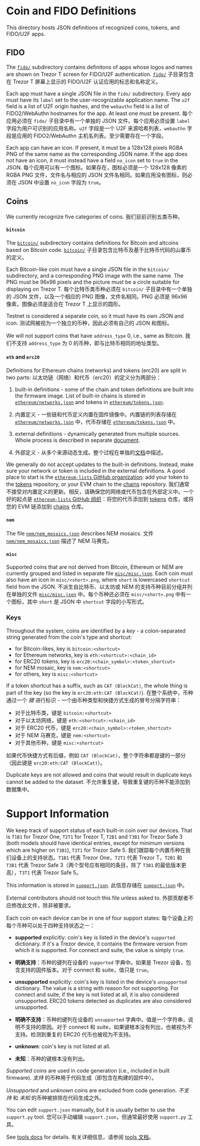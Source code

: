 # Coin and FIDO Definitions

This directory hosts JSON definitions of recognized coins, tokens, and FIDO/U2F apps.

## FIDO

The [`fido/`](fido) subdirectory contains definitons of apps whose logos and
names are shown on Trezor T screen for FIDO/U2F authentication.
[`fido/`](fido) 子目录包含在 Trezor T 屏幕上显示的 FIDO/U2F 认证应用的标志和名称定义。

Each app must have a single JSON file in the `fido/` subdirectory. Every app must have
its `label` set to the user-recognizable application name. The `u2f` field is a list of
U2F origin hashes, and the `webauthn` field is a list of FIDO2/WebAuthn hostnames for
the app. At least one must be present.
每个应用必须在 `fido/` 子目录中有一个单独的 JSON 文件。每个应用必须设置 `label` 字段为用户可识别的应用名称。`u2f` 字段是一个 U2F 来源哈希列表，`webauthn` 字段是应用的 FIDO2/WebAuthn 主机名列表。至少需要存在一个字段。

Each app can have an icon. If present, it must be a 128x128 pixels RGBA PNG of the same
name as the corresponding JSON name. If the app does not have an icon, it must instead
have a field `no_icon` set to `true` in the JSON.
每个应用可以有一个图标。如果存在，图标必须是一个 128x128 像素的 RGBA PNG 文件，文件名与相应的 JSON 文件名相同。如果应用没有图标，则必须在 JSON 中设置 `no_icon` 字段为 `true`。

## Coins

We currently recognize five categories of coins.
我们目前识别五类币种。

#### `bitcoin`

The [`bitcoin/`](bitcoin) subdirectory contains definitions for Bitcoin and altcoins
based on Bitcoin code.
[`bitcoin/`](bitcoin) 子目录包含比特币及基于比特币代码的山寨币的定义。

Each Bitcoin-like coin must have a single JSON file in the `bitcoin/` subdirectory,
and a corresponding PNG image with the same name. The PNG must be 96x96 pixels and
the picture must be a circle suitable for displaying on Trezor T.
每个比特币类币种必须在 `bitcoin/` 子目录中有一个单独的 JSON 文件，以及一个相应的 PNG 图像，文件名相同。PNG 必须是 96x96 像素，图像必须是适合在 Trezor T 上显示的圆形。

Testnet is considered a separate coin, so it must have its own JSON and icon.
测试网被视为一个独立的币种，因此必须有自己的 JSON 和图标。

We will not support coins that have `address_type` 0, i.e., same as Bitcoin.
我们不支持 `address_type` 为 0 的币种，即与比特币相同的地址类型。

#### `eth` and `erc20`

Definitions for Ethereum chains (networks) and tokens (erc20) are split in two parts:
以太坊链（网络）和代币（erc20）的定义分为两部分：

1. built-in definitions - some of the chain and token definitions are built into the firmware
   image. List of built-in chains is stored in [`ethereum/networks.json`](ethereum/networks.json)
   and tokens in [`ethereum/tokens.json`](ethereum/tokens.json).
1. 内置定义 - 一些链和代币定义内置在固件镜像中。内置链的列表存储在 [`ethereum/networks.json`](ethereum/networks.json) 中，代币存储在 [`ethereum/tokens.json`](ethereum/tokens.json) 中。

2. external definitions - dynamically generated from multiple sources. Whole process is
   described in separate
   [document](https://docs.trezor.io/trezor-firmware/common/ethereum-definitions.html).
2. 外部定义 - 从多个来源动态生成。整个过程在单独的[文档](https://docs.trezor.io/trezor-firmware/common/ethereum-definitions.html)中描述。

We generally do not accept updates to the built-in definitions. Instead, make sure your
network or token is included in the external definitions. A good place to start is the
[`ethereum-lists` GitHub organization](https://gitub.com/ethereum-lists): add your token
to the [tokens](https://github.com/ethereum-lists/tokens) repository, or your EVM chain to the
[chains](https://github.com/ethereum-lists/chains) repository.
我们通常不接受对内置定义的更新。相反，请确保您的网络或代币包含在外部定义中。一个好的起点是 [`ethereum-lists` GitHub 组织](https://github.com/ethereum-lists)：将您的代币添加到 [tokens](https://github.com/ethereum-lists/tokens) 仓库，或将您的 EVM 链添加到 [chains](https://github.com/ethereum-lists/chains) 仓库。

#### `nem`

The file [`nem/nem_mosaics.json`](nem/nem_mosaics.json) describes NEM mosaics.
文件 [`nem/nem_mosaics.json`](nem/nem_mosaics.json) 描述了 NEM 马赛克。

#### `misc`

Supported coins that are not derived from Bitcoin, Ethereum or NEM are currently grouped
and listed in separate file [`misc/misc.json`](misc/misc.json). Each coin must also have
an icon in `misc/<short>.png`, where `short` is lowercased `shortcut` field from the JSON.
不派生自比特币、以太坊或 NEM 的支持币种目前分组并列在单独的文件 [`misc/misc.json`](misc/misc.json) 中。每个币种还必须在 `misc/<short>.png` 中有一个图标，其中 `short` 是 JSON 中 `shortcut` 字段的小写形式。

### Keys

Throughout the system, coins are identified by a _key_ - a colon-separated string
generated from the coin's type and shortcut:

* for Bitcoin-likes, key is `bitcoin:<shortcut>`
* for Ethereum networks, key is `eth:<shortcut>:<chain_id>`
* for ERC20 tokens, key is `erc20:<chain_symbol>:<token_shortcut>`
* for NEM mosaic, key is `nem:<shortcut>`
* for others, key is `misc:<shortcut>`

If a token shortcut has a suffix, such as `CAT (BlockCat)`, the whole thing is part
of the key (so the key is `erc20:eth:CAT (BlockCat)`).
在整个系统中，币种通过一个 _键_ 进行标识 - 一个由币种类型和快捷方式生成的冒号分隔字符串：

* 对于比特币类，键是 `bitcoin:<shortcut>`
* 对于以太坊网络，键是 `eth:<shortcut>:<chain_id>`
* 对于 ERC20 代币，键是 `erc20:<chain_symbol>:<token_shortcut>`
* 对于 NEM 马赛克，键是 `nem:<shortcut>`
* 对于其他币种，键是 `misc:<shortcut>`

如果代币快捷方式有后缀，例如 `CAT (BlockCat)`，整个字符串都是键的一部分（因此键是 `erc20:eth:CAT (BlockCat)`）。

Duplicate keys are not allowed and coins that would result in duplicate keys cannot be
added to the dataset.
不允许重复键，导致重复键的币种不能添加到数据集中。


# Support Information

We keep track of support status of each built-in coin over our devices. That is `T1B1`
for Trezor One, `T2T1` for Trezor T, `T2B1` and `T3B1` for Trezor Safe 3 (both models
should have identical entries, except for minimum versions which are higher on `T3B1`),
`T3T1` for Trezor Safe 5.
我们跟踪每个内置币种在我们设备上的支持状态。`T1B1` 代表 Trezor One，`T2T1` 代表 Trezor T，`T2B1` 和 `T3B1` 代表 Trezor Safe 3（两个型号应有相同的条目，除了 `T3B1` 的最低版本更高），`T3T1` 代表 Trezor Safe 5。

This information is stored in [`support.json`](support.json).
此信息存储在 [`support.json`](support.json) 中。

External contributors should not touch this file unless asked to.
外部贡献者不应修改此文件，除非被要求。

Each coin on each device can be in one of four support states:
每个设备上的每个币种可以处于四种支持状态之一：

* **supported** explicitly: coin's key is listed in the device's `supported`
  dictionary. If it's a Trezor device, it contains the firmware version from which
  it is supported. For connect and suite, the value is simply `true`.
* **明确支持**：币种的键列在设备的 `supported` 字典中。如果是 Trezor 设备，包含支持的固件版本。对于 connect 和 suite，值只是 `true`。

* **unsupported** explicitly: coin's key is listed in the device's `unsupported`
  dictionary. The value is a string with reason for not supporting.
  For connect and suite, if the key is not listed at all, it is also considered unsupported.
  ERC20 tokens detected as duplicates are also considered unsupported.
* **明确不支持**：币种的键列在设备的 `unsupported` 字典中。值是一个字符串，说明不支持的原因。对于 connect 和 suite，如果键根本没有列出，也被视为不支持。检测到重复的 ERC20 代币也被视为不支持。

* **unknown**: coin's key is not listed at all.
* **未知**：币种的键根本没有列出。

_Supported_ coins are used in code generation (i.e., included in built firmware).
_支持_ 的币种用于代码生成（即包含在构建的固件中）。

_Unsupported_ and _unknown_ coins are excluded from code generation.
_不支持_ 和 _未知_ 的币种被排除在代码生成之外。

You can edit `support.json` manually, but it is usually better to use the `support.py` tool.
您可以手动编辑 `support.json`，但通常最好使用 `support.py` 工具。

See [tools docs](../tools) for details.
有关详细信息，请参阅 [tools 文档](../tools)。
